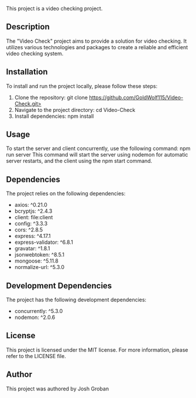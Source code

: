 This project is a video checking project. 
 
## Description 
 
The "Video Check" project aims to provide a solution for video checking. It utilizes various technologies and packages to create a reliable and efficient video checking system. 
 
## Installation 
 
To install and run the project locally, please follow these steps: 
 
1. Clone the repository:  git clone https://github.com/GoldWolf115/Video-Check.git>  
2. Navigate to the project directory:  cd Video-Check  
3. Install dependencies:  npm install  
 
## Usage 
 
To start the server and client concurrently, use the following command:
npm run server
This command will start the server using nodemon for automatic server restarts, and the client using the  npm start  command. 
 
## Dependencies 
 
The project relies on the following dependencies: 
 
- axios: ^0.21.0 
- bcryptjs: ^2.4.3 
- client: file:client 
- config: ^3.3.3 
- cors: ^2.8.5 
- express: ^4.17.1 
- express-validator: ^6.8.1 
- gravatar: ^1.8.1 
- jsonwebtoken: ^8.5.1 
- mongoose: ^5.11.8 
- normalize-url: ^5.3.0 
 
## Development Dependencies 
 
The project has the following development dependencies: 
 
- concurrently: ^5.3.0 
- nodemon: ^2.0.6 
 
## License 
 
This project is licensed under the MIT license. For more information, please refer to the LICENSE file. 
 
## Author 
 
This project was authored by Josh Groban
